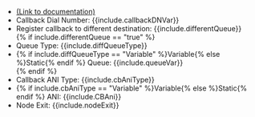 <ul>
<li><a href="https://help.webex.com/en-us/article/n5595zd/Webex-Contact-Center-Setup-and-Administration-Guide#Cisco_Concept.dita_2a7326f7-67da-4157-bab1-e477b219ec7e" target="_blank">(Link to documentation)</a></li>
<li>Callback Dial Number: {{include.callbackDNVar}}</li>
<li>Register callback to different destination: {{include.differentQueue}}</li>
{% if include.differentQueue == "true" %}<li>Queue Type: {{include.diffQueueType}}</li>
<li>{% if include.diffQueueType == "Variable" %}Variable{% else %}Static{% endif %} Queue: {{include.queueVar}}</li> {% endif %}
<li>Callback ANI Type: {{include.cbAniType}}</li>
<li>{% if include.cbAniType == "Variable" %}Variable{% else %}Static{% endif %} ANI: {{include.CBAni}}</li>
<li>Node Exit: {{include.nodeExit}}</li>
</ul>
